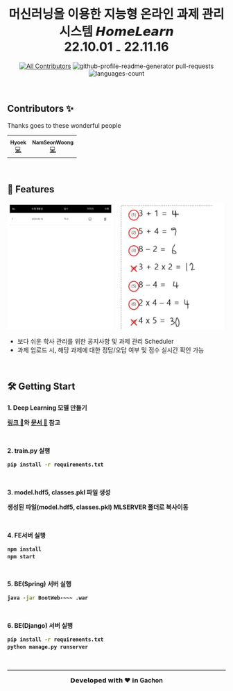 <h1 align="center">
<!--<img src="https://www.ssafy.com/swp/rps/images/drm_ssafy_logo.png"> <br /><br />-->
  머신러닝을 이용한 지능형 온라인 과제 관리 시스템 𝙃𝙤𝙢𝙚𝙇𝙚𝙖𝙧𝙣
  <br />
  22.10.01 ₋ 22.11.16
</h1>

<div align="center">
  
  [![All Contributors](https://img.shields.io/badge/contributor-4-orange?style=flat-square)](#contributors-)
  <img src="https://img.shields.io/github/issues-pr-closed/HelomeProject/HelpHomework?style=flat-square" alt="github-profile-readme-generator pull-requests"/>
  <img src="https://img.shields.io/github/languages/count/HelomeProject/HelpHomework" alt="languages-count"/>

</div>

<br/>

## Contributors ✨
Thanks goes to these wonderful people

<!-- ALL-CONTRIBUTORS-LIST:START - Do not remove or modify this section -->
<!-- prettier-ignore-start -->
<!-- markdownlint-disable -->
<table>
  <tr>
    <td align="center">
      <a href="https://github.com/hyeokinen")>
<!--         <img src="https://avatars3.githubusercontent.com/u/41176405?s=460&v=4" width="100px;" alt=""/></a><br /> -->
      <a href="https://github.com/hyeokinen") title="Code">
        <sub><b>Hyoek</b></sub><br />💻
      </a>
    </td>
    <td align="center">
      <a href="https://github.com/NamSeonWoong">
<!--         <img src="https://avatars0.githubusercontent.com/u/52690478?s=460&u=2e93ad8d1ed92c811f4ff467a06d24ede8c61cc5&v=4" width="100px;" alt=""/></a><br /> -->
        <a href="https://github.com/HelomeProject/HelpHomework/commits?author=NamSeonWoong" title="Code">
          <sub><b>NamSeonWoong</b></sub><br />💻
      </a>
  </tr>
</table>
<!-- markdownlint-enable -->
<!-- prettier-ignore-end -->
<!-- ALL-CONTRIBUTORS-LIST:END -->

<!--
| 이름       | 역할  | 담당 업무                                                    |
| ---------| ----- | ------------------------------------------------------------ |
| 김건혁     | FE/BE | React.js FE 개발 및 배포, Django BE 개발 및 배포, 프로젝트 관리 및 운영 |
| 하성민     | FE    | React.js FE 개발, UI 구현 (Material UI), UCC 제작 및 시연    |
                      Springboot-MyBatis BE 개발 및 배포, DB 설계 및 구축 (MySQL), AWS Maintainer, Git Maintainer |
                      머신러닝 알고리즘 (Tensorflow Keras), 수식 이미지 인식(OpenCV), 숫자/기호 데이터 수집 및 변환, 수식 예측 알고리즘 |
-->

<br/>

## 🧐 Features
<img src="./img/complete.JPG" width="700px;" alt=""/></a><br />

* 보다 쉬운 학사 관리를 위한 공지사항 및 과제 관리 Scheduler
* 과제 업로드 시, 해당 과제에 대한 정답/오답 여부 및 점수 실시간 확인 가능

<br />
<!--​-->


## 🛠️ Getting Start

<p><b>1. Deep Learning 모델 만들기<b/></p>

[링크 :bookmark:](https://drive.google.com/file/d/1tQzC7I_xDwOXlpHZiSGoNp8zx6Yon-cs/view?usp=sharing)와 [문서 :page_facing_up:](./makedataset.md) 참고
<!--1번 Deep Learning 모델 만들기를 생략하고 싶을 때 링크에서 다운받으면 됨-->

<br/>

<p><b>2. train.py 실행</b></p>

```bash
pip install -r requirements.txt
```

<br/>

<p><b>3. model.hdf5, classes.pkl 파일 생성</b></p>

생성된 파일(model.hdf5, classes.pkl) MLSERVER 폴더로 복사이동

<br />

<p><b>4. FE서버 실행</b></p>

```bash
npm install
npm start
```

<br/>

<p><b>5. BE(Spring) 서버 실행</b></p>

```bash
java -jar BootWeb-~~~ .war
```

<br />

<p><b>6. BE(Django) 서버 실행</b></p>

```bash
pip install -r requirements.txt
python manage.py runserver
```


<!--실행하기 전에 MLSERVER 폴더에서 터미널에서 다음 명령어를 타이핑해필요한 파이썬 패키지를 설치해준다.
```
pip install -r requirements.txt
```
그 후에 Django server를 실행시킨다.
```
python manage.py runserver
```
-->

<!--
## 5. 핵심 기능 실행하기
### 1. 교사 아이디 생성 후 로그인하기
![registerteacher](./img/register.JPG)
### 2.  숙제 내기
​	로그인하면 달력 페이지에서 시작일을 클릭하면 숙제를 낼 수 있는 팝업이 뜬다.
![homework](./img/homework.JPG)
### 3. 학생 아이디 생성 및 로그인하기
첫번째의 선생님 아이디 만들 때 처럼 회원가입을 하는데 단 회원가입 시 교사인가요 부분을 체크 해제한다.
### 4. 학생 숙제 제출
왼쪽 상단에 제출 현황 탭을 누르면 선생님이 숙제를 낸 목록을 볼 수 있고 옆에 파일 첨부를 통해 숙제를 재출한다.
![upload](./img/upload.JPG)
### 결과
#### 제출한 파일
![숙제](./SampleImg/1.JPG)
#### 홈페이지 결과
![result](./img/complete.JPG)
-->

<br />
<hr>
<p align="center">
𝗗𝗲𝘃𝗲𝗹𝗼𝗽𝗲𝗱 𝘄𝗶𝘁𝗵 ❤ 𝗶𝗻 Gachon
</p>
